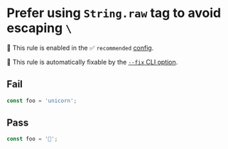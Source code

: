 # Prefer using `String.raw` tag to avoid escaping `\`

💼 This rule is enabled in the ✅ `recommended` [config](https://github.com/sindresorhus/eslint-plugin-unicorn#preset-configs-eslintconfigjs).

🔧 This rule is automatically fixable by the [`--fix` CLI option](https://eslint.org/docs/latest/user-guide/command-line-interface#--fix).

<!-- end auto-generated rule header -->
<!-- Do not manually modify this header. Run: `npm run fix:eslint-docs` -->

<!-- Remove this comment, add more detailed description. -->

## Fail

```js
const foo = 'unicorn';
```

## Pass

```js
const foo = '🦄';
```
